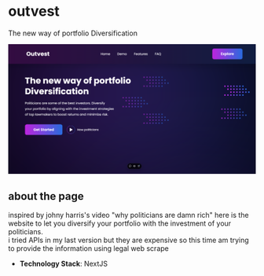 # outvest

The new way of portfolio Diversification


![Main Page Screenshot](/outvest.png)

## about the page
inspired by johny harris's video "why politicians are damn rich"
here is the website to let you diversify your portfolio with the investment of your politicians.
<br>
i tried APIs in my last version but they are expensive so this time am trying to provide the information using legal web scrape

- **Technology Stack**: NextJS



